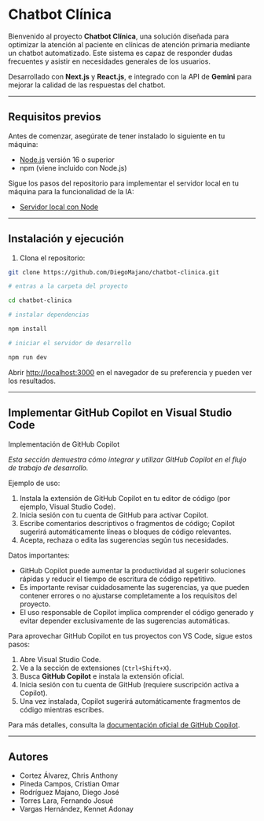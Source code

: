 # Chatbot Clínica

Bienvenido al proyecto **Chatbot Clínica**, una solución diseñada para optimizar la atención al paciente en clínicas de atención primaria mediante un chatbot automatizado. Este sistema es capaz de responder dudas frecuentes y asistir en necesidades generales de los usuarios.

Desarrollado con **Next.js** y **React.js**, e integrado con la API de **Gemini** para mejorar la calidad de las respuestas del chatbot.

---

## Requisitos previos

Antes de comenzar, asegúrate de tener instalado lo siguiente en tu máquina:

- [Node.js](https://nodejs.org/) versión 16 o superior  
- npm (viene incluido con Node.js)  

Sigue los pasos del repositorio para implementar el servidor local en tu máquina para la funcionalidad de la IA:

- [Servidor local con Node](https://github.com/DiegoMajano/chatbot-clinica-backend)

---

## Instalación y ejecución


1. Clona el repositorio:

```bash
git clone https://github.com/DiegoMajano/chatbot-clinica.git

# entras a la carpeta del proyecto

cd chatbot-clinica

# instalar dependencias 

npm install

# iniciar el servidor de desarrollo

npm run dev

```

Abrir [http://localhost:3000](http://localhost:3000) en el navegador de su preferencia y pueden ver los resultados.

---

## Implementar GitHub Copilot en Visual Studio Code

Implementación de GitHub Copilot

 *Esta sección demuestra cómo integrar y utilizar GitHub Copilot en el flujo de trabajo de desarrollo.*

 Ejemplo de uso:
 1. Instala la extensión de GitHub Copilot en tu editor de código (por ejemplo, Visual Studio Code).
 2. Inicia sesión con tu cuenta de GitHub para activar Copilot.
 3. Escribe comentarios descriptivos o fragmentos de código; Copilot sugerirá automáticamente líneas o bloques de código relevantes.
 4. Acepta, rechaza o edita las sugerencias según tus necesidades.

  Datos importantes:
  - GitHub Copilot puede aumentar la productividad al sugerir soluciones rápidas y reducir el tiempo de escritura de código repetitivo.
  - Es importante revisar cuidadosamente las sugerencias, ya que pueden contener errores o no ajustarse completamente a los requisitos del proyecto.
  - El uso responsable de Copilot implica comprender el código generado y evitar depender exclusivamente de las sugerencias automáticas.

Para aprovechar GitHub Copilot en tus proyectos con VS Code, sigue estos pasos:

1. Abre Visual Studio Code.
2. Ve a la sección de extensiones (`Ctrl+Shift+X`).
3. Busca **GitHub Copilot** e instala la extensión oficial.
4. Inicia sesión con tu cuenta de GitHub (requiere suscripción activa a Copilot).
5. Una vez instalada, Copilot sugerirá automáticamente fragmentos de código mientras escribes.

Para más detalles, consulta la [documentación oficial de GitHub Copilot](https://docs.github.com/copilot).

---

## Autores

- Cortez Álvarez, Chris Anthony
- Pineda Campos, Cristian Omar
- Rodríguez Majano, Diego José
- Torres Lara, Fernando Josué
- Vargas Hernández, Kennet Adonay